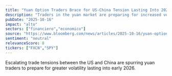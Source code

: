 ```yaml
---
title: "Yuan Option Traders Brace for US-China Tension Lasting Into 2026"
description: "Traders in the yuan market are preparing for increased volatility due to rising tensions between the US and China, with expectations that these tensions will persist into early 2026."
pubDate: "2025-10-16"
impact: "alto"
sectors: ["financiero","economico"]
source: "https://www.bloomberg.com/news/articles/2025-10-16/yuan-option-traders-brace-for-us-china-tension-lasting-into-2026"
sentiment: "neutral"
relevanceScore: 8
tickers: ["FXCN","SPY"]
---
```


Escalating trade tensions between the US and China are spurring yuan traders to prepare for greater volatility lasting into early 2026.
